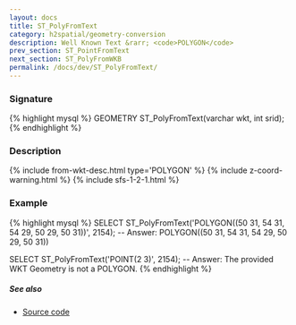 ```yaml
---
layout: docs
title: ST_PolyFromText
category: h2spatial/geometry-conversion
description: Well Known Text &rarr; <code>POLYGON</code>
prev_section: ST_PointFromText
next_section: ST_PolyFromWKB
permalink: /docs/dev/ST_PolyFromText/
---
```


### Signature

{% highlight mysql %}
GEOMETRY ST_PolyFromText(varchar wkt, int srid);
{% endhighlight %}

### Description

{% include from-wkt-desc.html type='POLYGON' %}
{% include z-coord-warning.html %}
{% include sfs-1-2-1.html %}

### Example

{% highlight mysql %}
SELECT ST_PolyFromText('POLYGON((50 31, 54 31, 54 29, 50 29, 50 31))', 2154);
-- Answer: POLYGON((50 31, 54 31, 54 29, 50 29, 50 31))

SELECT ST_PolyFromText('POINT(2 3)', 2154);
-- Answer: The provided WKT Geometry is not a POLYGON.
{% endhighlight %}

##### See also

* <a href="https://github.com/irstv/H2GIS/blob/master/h2spatial/src/main/java/org/h2gis/h2spatial/internal/function/spatial/convert/ST_PolyFromText.java" target="_blank">Source code</a>
